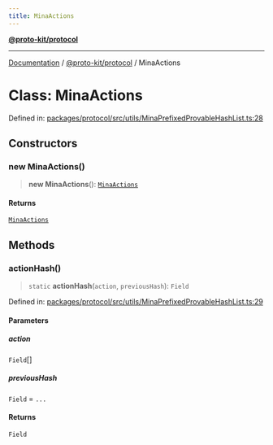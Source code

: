 ```yaml
---
title: MinaActions
---
```


[**@proto-kit/protocol**](../README.md)

***

[Documentation](../../../README.md) / [@proto-kit/protocol](../README.md) / MinaActions

# Class: MinaActions

Defined in: [packages/protocol/src/utils/MinaPrefixedProvableHashList.ts:28](https://github.com/proto-kit/framework/blob/b953c754e500c62f01fbbd6d09adfb2f5577269d/packages/protocol/src/utils/MinaPrefixedProvableHashList.ts#L28)

## Constructors

### new MinaActions()

> **new MinaActions**(): [`MinaActions`](MinaActions.md)

#### Returns

[`MinaActions`](MinaActions.md)

## Methods

### actionHash()

> `static` **actionHash**(`action`, `previousHash`): `Field`

Defined in: [packages/protocol/src/utils/MinaPrefixedProvableHashList.ts:29](https://github.com/proto-kit/framework/blob/b953c754e500c62f01fbbd6d09adfb2f5577269d/packages/protocol/src/utils/MinaPrefixedProvableHashList.ts#L29)

#### Parameters

##### action

`Field`[]

##### previousHash

`Field` = `...`

#### Returns

`Field`
